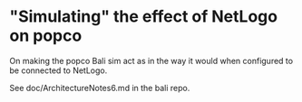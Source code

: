 "Simulating" the effect of NetLogo on popco
====

On making the popco Bali sim act as in the way it would when
configured to be connected to NetLogo.

See doc/ArchitectureNotes6.md in the bali repo.
